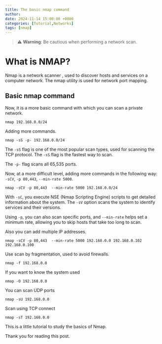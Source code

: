 ```yaml
---
title: The basic nmap command
author: 
date: 2024-11-14 15:00:00 +0000
categories: [Tutorial,Networks]
tags: [nmap]
---
```


> ⚠️ **Warning**: Be cautious when performing a network scan.

# What is NMAP?

Nmap is a network scanner , used to discover hosts and services on a computer network. The nmap utility is  used for network port mapping.

## Basic nmap command

Now, it is a more basic command with which you can scan a private network.

```
nmap 192.168.0.0/24
```

Adding more commands.

```
nmap -sS -p- 192.168.0.0/24
```

The `-sS` flag is one of the most popular scan types, used for scanning the TCP protocol. The `-sS` flag is the fastest way to scan.

The `-p-` flag scans all 65,535 ports.

Now, at a more difficult level, adding more commands in the following way: `-sCV`, `-p 80,443`, `--min-rate 5000`.

```
nmap -sCV -p 80,443  --min-rate 5000 192.168.0.0/24
```
With `-sC`, you execute NSE (Nmap Scripting Engine) scripts to get detailed information about the system. The `-sV` option scans the system to identify services and their versions.

Using `-p`, you can also scan specific ports, and `--min-rate` helps set a minimum rate, allowing you to skip hosts that take too long to scan.

Also you can add multiple IP addresses.
```
nmap -sCV -p 80,443  --min-rate 5000 192.168.0.0 192.168.0.102 192.168.0.100
```

Use scan by fragmentation, used to avoid firewalls.
```
nmap -f 192.168.0.0
```

If you want to know the system used
```
nmap -O 192.168.0.0
```

You can scan UDP ports
```
nmap -sU 192.168.0.0 
```

Scan using TCP connect
```
nmap -sT 192.168.0.0 
```


This is a little tutorial to study the basics of Nmap.

Thank you for reading this post.

